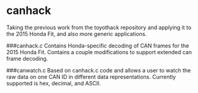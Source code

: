 # canhack
Taking the previous work from the toyothack repository and applying it to the 2015 Honda Fit, and also more generic applications.

###canhack.c
Contains Honda-specific decoding of CAN frames for the 2015 Honda Fit.  Contains a couple modifications to support extended can frame decoding.

###canwatch.c
Based on canhack.c code and allows a user to watch the raw data on one CAN ID in different data representations.  Currently supported is hex, decimal, and ASCII.
